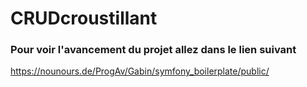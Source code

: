 # CRUDcroustillant
### Pour voir l'avancement du projet allez dans le lien suivant 
https://nounours.de/ProgAv/Gabin/symfony_boilerplate/public/